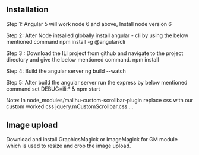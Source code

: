 Installation
------------
Step 1: Angular 5 will work node 6 and above, Install node version 6

Step 2: After Node intsalled globally install angular - cli by using the below mentioned command
        npm install -g @angular/cli

Step 3 : Download the ILI project from github and navigate to the project directory and give the below mentioned command.
         npm install

Step 4: Build the angular server 
        ng build --watch

Step 5: After build the angular server run the express by below mentioned command
        set DEBUG=ili:* & npm start

Note: In node_modules/malihu-custom-scrollbar-plugin replace css with our custom worked css jquery.mCustomScrollbar.css....

Image upload
-------------
Download and install GraphicsMagick or ImageMagick for GM module which is used to resize and crop the image upload.